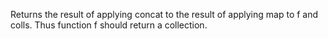 Returns the result of applying concat to the result of applying map
  to f and colls.  Thus function f should return a collection.